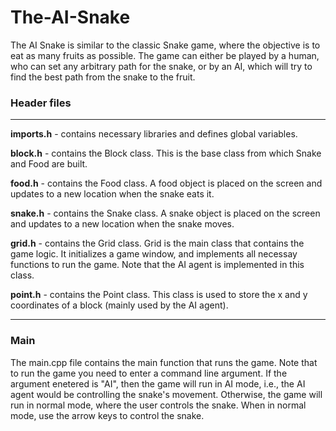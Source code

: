 # The-AI-Snake

The AI Snake is similar to the classic Snake game, where the objective is to eat as many fruits as possible. The game can either be played by a human, who can set any arbitrary path for the snake, or by an AI, which will try to find the best path from the snake to the fruit. 


### Header files
---

**imports.h** - contains necessary libraries and defines global variables.

**block.h** - contains the Block class. This is the base class from which Snake and Food are built.

**food.h** - contains the Food class. A food object is placed on the screen and updates to a new location when the snake eats it.

**snake.h** - contains the Snake class. A snake object is placed on the screen and updates to a new location when the snake moves.

**grid.h** - contains the Grid class. Grid is the main class that contains the game logic. It initializes a game window, and implements all necessay functions to run the game. Note that the AI agent is implemented in this class.

**point.h** - contains the Point class. This class is used to store the x and y coordinates of a block (mainly used by the AI agent). 

---
### Main

The main.cpp file contains the main function that runs the game. Note that to run the game you need to enter a command line argument. If the argument enetered is "AI", then the game will run in AI mode, i.e., the AI agent would be controlling the snake's movement. Otherwise, the game will run in normal mode, where the user controls the snake. When in normal mode, use the arrow keys to control the snake.
